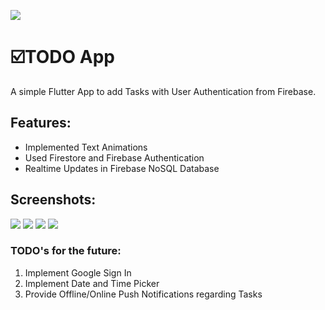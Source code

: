 ![](https://socialify.git.ci/GunjanDhanuka/todo_flutter/image?forks=1&language=1&logo=https%3A%2F%2Fgithub.githubassets.com%2Fimages%2Ficons%2Femoji%2Funicode%2F2611.png&owner=1&stargazers=1&theme=Light)

# ☑️TODO App

A simple Flutter App to add Tasks with User Authentication from Firebase.

## Features:
 - Implemented Text Animations
 - Used Firestore and Firebase Authentication
 - Realtime Updates in Firebase NoSQL Database

## Screenshots:

![](./screenshots/img1.jpg)
![](./screenshots/img2.jpg)
![](./screenshots/img3.jpg)
![](./screenshots/img4.jpg)

### TODO's for the future:
1. Implement Google Sign In
2. Implement Date and Time Picker
3. Provide Offline/Online Push Notifications regarding Tasks 


